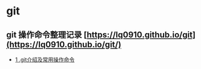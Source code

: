 # git
git 操作命令整理记录 [https://lq0910.github.io/git](https://lq0910.github.io/git/)
---
* [1 .git介绍及常用操作命令](https://lq0910.github.io/git/doc)
